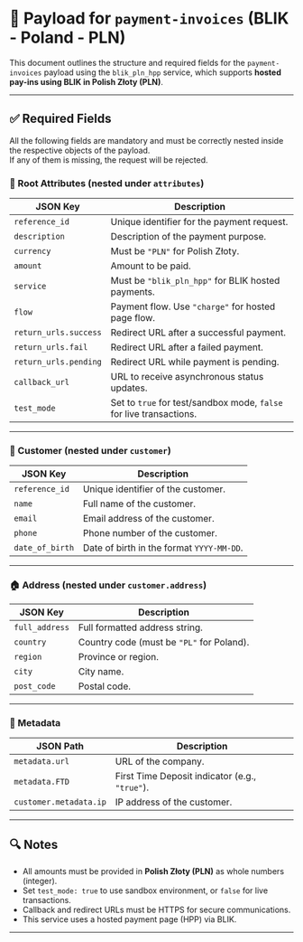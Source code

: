 # 📄 Payload for `payment-invoices` (BLIK - Poland - PLN)

This document outlines the structure and required fields for the `payment-invoices` payload using the `blik_pln_hpp` service, which supports **hosted pay-ins using BLIK in Polish Złoty (PLN)**.

---

## ✅ Required Fields

All the following fields are mandatory and must be correctly nested inside the respective objects of the payload.  
If any of them is missing, the request will be rejected.

### 🧾 Root Attributes (nested under `attributes`)

| JSON Key             | Description                                                                 |
|----------------------|-----------------------------------------------------------------------------|
| `reference_id`       | Unique identifier for the payment request.                                  |
| `description`        | Description of the payment purpose.                                         |
| `currency`           | Must be `"PLN"` for Polish Złoty.                                           |
| `amount`             | Amount to be paid.                                                          |
| `service`            | Must be `"blik_pln_hpp"` for BLIK hosted payments.                          |
| `flow`               | Payment flow. Use `"charge"` for hosted page flow.                          |
| `return_urls.success`| Redirect URL after a successful payment.                                    |
| `return_urls.fail`   | Redirect URL after a failed payment.                                        |
| `return_urls.pending`| Redirect URL while payment is pending.                                      |
| `callback_url`       | URL to receive asynchronous status updates.                                 |
| `test_mode`          | Set to `true` for test/sandbox mode, `false` for live transactions.         |

---

### 👤 Customer (nested under `customer`)

| JSON Key             | Description                                                             |
|----------------------|-------------------------------------------------------------------------|
| `reference_id`       | Unique identifier of the customer.                                      |
| `name`               | Full name of the customer.                                              |
| `email`              | Email address of the customer.                                          |
| `phone`              | Phone number of the customer.                                           |
| `date_of_birth`      | Date of birth in the format `YYYY-MM-DD`.                               |

---

### 🏠 Address (nested under `customer.address`)

| JSON Key         | Description                                                                 |
|------------------|-----------------------------------------------------------------------------|
| `full_address`   | Full formatted address string.                                              |
| `country`        | Country code (must be `"PL"` for Poland).                                   |
| `region`         | Province or region.                                                         |
| `city`           | City name.                                                                  |
| `post_code`      | Postal code.                                                                |

---

### 🧩 Metadata

| JSON Path                     | Description                                                   |
|-------------------------------|---------------------------------------------------------------|
| `metadata.url`                | URL of the company.                                           |
| `metadata.FTD`                | First Time Deposit indicator (e.g., `"true"`).                |
| `customer.metadata.ip`        | IP address of the customer.                                   |

---

## 🔍 Notes

- All amounts must be provided in **Polish Złoty (PLN)** as whole numbers (integer).
- Set `test_mode: true` to use sandbox environment, or `false` for live transactions.
- Callback and redirect URLs must be HTTPS for secure communications.
- This service uses a hosted payment page (HPP) via BLIK.

---
